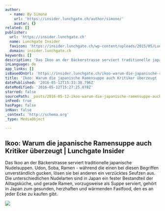 ```yaml
---
author:
  - name: By Simone
    url: 'https://insider.lunchgate.ch/author/simone/'
    avatar: {}
related: []
publisher:
  url: 'https://insider.lunchgate.ch'
  name: Lunchgate Insider
  favicon: 'https://insider.lunchgate.ch/wp-content/uploads/2015/05/Lunchgate-Logo-50px.png'
  domain: insider.lunchgate.ch
keywords: []
description: 'Das Ikoo an der Bäckerstrasse serviert traditionelle japanische Nudelsuppen. Udon, Soba, Ramen - während die einen bei diesen Begriffen unverständlich gucken, lösen sie bei anderen ein verzücktes Seufzen aus. Die unterschiedlichen Nudelarten sind in Japan ein fester Bestandteil der Alltagsküche, und gerade Ramen, vorzugsweise als Suppe serviert, gehört in Japan zum gesunden, herzhaften und wärmenden Fastfood, den es an jeder Ecke zu kaufen gibt.'
inLanguage: de
app_links: []
isBasedOnUrl: 'https://insider.lunchgate.ch/ikoo-warum-die-japanische-ramensuppe-auch-kritiker-ueberzeugt/'
title: 'Ikoo: Warum die japanische Ramensuppe auch Kritiker überzeugt | Lunchgate Insider'
datePublished: '2016-05-12T15:33:38.796Z'
dateModified: '2016-05-12T15:27:25.078Z'
starred: false
sourcePath: _posts/2016-05-12-ikoo-warum-die-japanische-ramensuppe-auch-kritiker-uberzeug.md
inFeed: true
hasPage: false
inNav: false
_context: 'http://schema.org'
_type: MediaObject

---
```

<article style=""><h1>Ikoo: Warum die japanische Ramensuppe auch Kritiker überzeugt | Lunchgate Insider</h1><p>Das Ikoo an der Bäckerstrasse serviert traditionelle japanische Nudelsuppen. Udon, Soba, Ramen - während die einen bei diesen Begriffen unverständlich gucken, lösen sie bei anderen ein verzücktes Seufzen aus. Die unterschiedlichen Nudelarten sind in Japan ein fester Bestandteil der Alltagsküche, und gerade Ramen, vorzugsweise als Suppe serviert, gehört in Japan zum gesunden, herzhaften und wärmenden Fastfood, den es an jeder Ecke zu kaufen gibt.</p><img src="https://insider.lunchgate.ch/wp-content/uploads/2017/12/Ikoo2-1110x900.jpg" /></article>